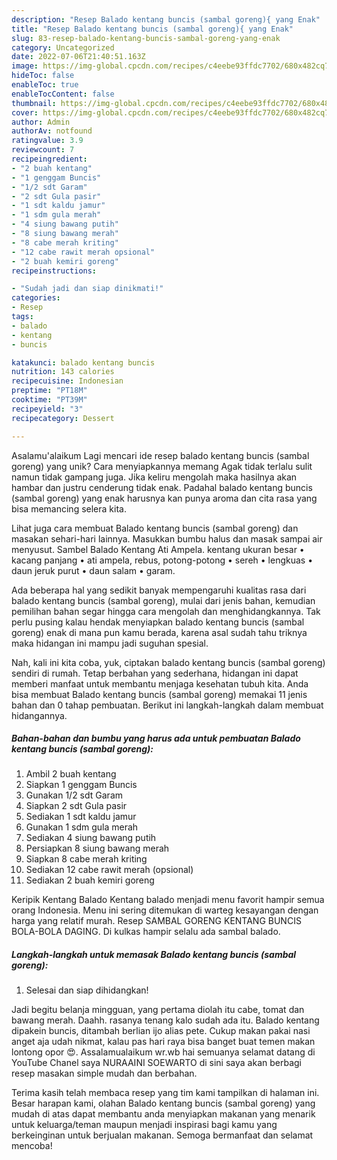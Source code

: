 ```yaml
---
description: "Resep Balado kentang buncis (sambal goreng){ yang Enak"
title: "Resep Balado kentang buncis (sambal goreng){ yang Enak"
slug: 83-resep-balado-kentang-buncis-sambal-goreng-yang-enak
category: Uncategorized
date: 2022-07-06T21:40:51.163Z
image: https://img-global.cpcdn.com/recipes/c4eebe93ffdc7702/680x482cq70/balado-kentang-buncis-sambal-goreng-foto-resep-utama.jpg
hideToc: false
enableToc: true
enableTocContent: false
thumbnail: https://img-global.cpcdn.com/recipes/c4eebe93ffdc7702/680x482cq70/balado-kentang-buncis-sambal-goreng-foto-resep-utama.jpg
cover: https://img-global.cpcdn.com/recipes/c4eebe93ffdc7702/680x482cq70/balado-kentang-buncis-sambal-goreng-foto-resep-utama.jpg
author: Admin
authorAv: notfound
ratingvalue: 3.9
reviewcount: 7
recipeingredient:
- "2 buah kentang"
- "1 genggam Buncis"
- "1/2 sdt Garam"
- "2 sdt Gula pasir"
- "1 sdt kaldu jamur"
- "1 sdm gula merah"
- "4 siung bawang putih"
- "8 siung bawang merah"
- "8 cabe merah kriting"
- "12 cabe rawit merah opsional"
- "2 buah kemiri goreng"
recipeinstructions:

- "Sudah jadi dan siap dinikmati!"
categories:
- Resep
tags:
- balado
- kentang
- buncis

katakunci: balado kentang buncis 
nutrition: 143 calories
recipecuisine: Indonesian
preptime: "PT18M"
cooktime: "PT39M"
recipeyield: "3"
recipecategory: Dessert

---
```



Asalamu'alaikum Lagi mencari ide resep balado kentang buncis (sambal goreng) yang unik? Cara menyiapkannya memang Agak tidak terlalu sulit namun tidak gampang juga. Jika keliru mengolah maka hasilnya akan hambar dan justru cenderung tidak enak. Padahal balado kentang buncis (sambal goreng) yang enak harusnya kan punya aroma dan cita rasa yang bisa memancing selera kita.


Lihat juga cara membuat Balado kentang buncis (sambal goreng) dan masakan sehari-hari lainnya. Masukkan bumbu halus dan masak sampai air menyusut. Sambel Balado Kentang Ati Ampela. kentang ukuran besar • kacang panjang • ati ampela, rebus, potong-potong • sereh • lengkuas • daun jeruk purut • daun salam • garam.

Ada beberapa hal yang sedikit banyak mempengaruhi kualitas rasa dari balado kentang buncis (sambal goreng), mulai dari jenis bahan, kemudian pemilihan bahan segar hingga cara mengolah dan menghidangkannya. Tak perlu pusing kalau hendak menyiapkan balado kentang buncis (sambal goreng) enak di mana pun kamu berada, karena asal sudah tahu triknya maka hidangan ini mampu jadi suguhan spesial.


Nah, kali ini kita coba, yuk, ciptakan balado kentang buncis (sambal goreng) sendiri di rumah. Tetap berbahan yang sederhana, hidangan ini dapat memberi manfaat untuk membantu menjaga kesehatan tubuh kita. Anda bisa membuat Balado kentang buncis (sambal goreng) memakai 11 jenis bahan dan 0 tahap pembuatan. Berikut ini langkah-langkah dalam membuat hidangannya.

<!--inarticleads1-->

##### Bahan-bahan dan bumbu yang harus ada untuk pembuatan Balado kentang buncis (sambal goreng):

1. Ambil 2 buah kentang
1. Siapkan 1 genggam Buncis
1. Gunakan 1/2 sdt Garam
1. Siapkan 2 sdt Gula pasir
1. Sediakan 1 sdt kaldu jamur
1. Gunakan 1 sdm gula merah
1. Sediakan 4 siung bawang putih
1. Persiapkan 8 siung bawang merah
1. Siapkan 8 cabe merah kriting
1. Sediakan 12 cabe rawit merah (opsional)
1. Sediakan 2 buah kemiri goreng


Keripik Kentang Balado Kentang balado menjadi menu favorit hampir semua orang Indonesia. Menu ini sering ditemukan di warteg kesayangan dengan harga yang relatif murah. Resep SAMBAL GORENG KENTANG BUNCIS BOLA-BOLA DAGING. Di kulkas hampir selalu ada sambal balado. 

<!--inarticleads2-->

##### Langkah-langkah untuk memasak Balado kentang buncis (sambal goreng):


1. Selesai dan siap dihidangkan!

Jadi begitu belanja mingguan, yang pertama diolah itu cabe, tomat dan bawang merah. Daahh. rasanya tenang kalo sudah ada itu. Balado kentang dipakein buncis, ditambah berlian ijo alias pete. Cukup makan pakai nasi anget aja udah nikmat, kalau pas hari raya bisa banget buat temen makan lontong opor 😍. Assalamualaikum wr.wb hai semuanya selamat datang di YouTube Chanel saya NURAAINI SOEWARTO di sini saya akan berbagi resep masakan simple mudah dan berbahan. 

Terima kasih telah membaca resep yang tim kami tampilkan di halaman ini. Besar harapan kami, olahan Balado kentang buncis (sambal goreng) yang mudah di atas dapat membantu anda menyiapkan makanan yang menarik untuk keluarga/teman maupun menjadi inspirasi bagi kamu yang berkeinginan untuk berjualan makanan. Semoga bermanfaat dan selamat mencoba!
